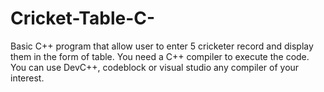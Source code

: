 # Cricket-Table-C-
Basic C++ program that allow user to enter 5 cricketer record and display them in the form of table.
You need a C++ compiler to execute the code. You can use DevC++, codeblock or visual studio any compiler of your interest.
